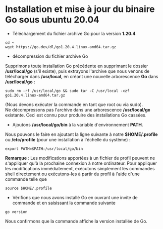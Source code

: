 # Installation et mise à jour du binaire Go sous ubuntu 20.04

- Téléchargement du fichier archive Go pour la version **1.20.4**

```
cd ~
wget https://go.dev/dl/go1.20.4.linux-amd64.tar.gz
```

- décompression du fichier archive Go 

Supprimons toute installation Go précédente en supprimant le dossier **/usr/local/go** (s'il existe), puis extrayons l'archive que nous venons de télécharger dans **/usr/local**, en créant une nouvelle arborescence **Go** dans **/usr/local/go** :

```
sudo rm -rf /usr/local/go && sudo tar -C /usr/local -xzf go1.20.4.linux-amd64.tar.gz
```

(Nous devons exécuter la commande en tant que root ou via sudo).
<br>
Ne décompressons pas l'archive dans une arborescence **/usr/local/go** existante. Ceci est connu pour produire des installations Go cassées.

- Ajoutons **/usr/local/go/bin** à la variable d'environnement **PATH**.

Nous pouvons le faire en ajoutant la ligne suivante à notre **$HOME/.profile** ou **/etc/profile** (pour une installation à l'échelle du système) :

```
export PATH=$PATH:/usr/local/go/bin
```

**Remarque** : Les modifications apportées à un fichier de profil peuvent ne s'appliquer qu'à la prochaine connexion à notre ordinateur. Pour appliquer les modifications immédiatement, exécutons simplement les commandes shell directement ou exécutons-les à partir du profil à l'aide d'une commande telle que 

```
source $HOME/.profile
```

- Vérifions que nous avons installé Go en ouvrant une invite de commande et en saisissant la commande suivante

```
go version
```

Nous confirmons que la commande affiche la version installée de Go.